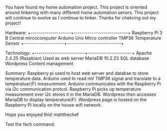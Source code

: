 You have found my home automation project. This project is oriented around tinkering with 
many different home automation senors. This project will continue to evolve as I continue to tinker. Thanks for chekcing out my project!

Hardware: 
+--------------------+---------------------------+
Raspberry Pi 3 B      Central mircocomputer
Arduino Uno           Mirco controller 
TMP36                 Temperature Sensor 
+--------------------+---------------------------+

Technology: 
+-------------------------+----------------------+
Apache 2.4.25 (Raspbian)   Used as web server 
MariaDB 10.2.23		   SQL database 
Wordpress		   Content management

Summary:
Raspberry pi used to host web server and databse to store temperature data. 
Arduino used to read mV TMP36 signal and translate to a temperatuer(F) measurement. 
Arduino communicates with the Raspberry Pi via  i2c communication protcol. 
Raspberry Pi picks up temperature measurement over i2c stores it in the MariaDB. 
Wordpress then accesses MariaDB to display temperature(F).
Wordpress page is hosted on the Raspberry Pi  locally on the house wifi network. 


Hope you enjoyed this! mattthechef

Test the fech command. 

